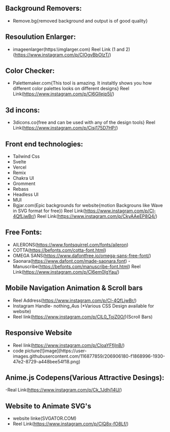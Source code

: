 ## Background Removers:
 - Remove.bg{removed background and output is of good quality}
## Resoulution Enlarger:
 - imageenlarger(https:\\imglarger.com)
Reel Link (1 and 2){https://www.instagram.com/p/ClOgvBbOIzT/)
 
## Color Checker:
 - Palettemaker.com{This tool is amazing. It instaltly shows you how different color palettes looks on different designs}
Reel Link(https://www.instagram.com/p/Cl6GlIejp5I/)
## 3d incons:
  - 3dicons.co{free and can be used with any of the design tools}
 Reel Link(https://www.instagram.com/p/Cisj175D7HP/)
## Front end technologies:
  - Tailwind Css
  - Svelte
  - Vercel
  - Remix
  - Chakra UI
  - Gromment
  - Rebass
  - Headless UI
  - MUI
  - Bgjar.com(Epic backgrounds for website{motion Backgrouns like Wave in SVG format for free})
  Reel Link(https://www.instagram.com/p/Cl-4QfLjwBr/)
  Reel Link(https://www.instagram.com/p/CkyAAeEP8Q4/)
  
 ## Free Fonts:
  - AILERONS(https://www.fontsquirrel.com/fonts/aileron)
  - COTTA(https://befonts.com/cotta-font.html)
  - OMEGA SANS(https://www.dafontfree.io/omega-sans-free-font/)
  - Saonara(https://www.dafont.com/made-saonara.font)
  -Manuscribe(https://befonts.com/manuscribe-font.html) 
  Reel Link(https://www.instagram.com/p/Cl6em0IgYau/)
## Mobile Navigation Animation & Scroll bars
  - Reel Address(https://www.instagram.com/p/Cl-4QfLjwBr/)
  - Instagram Handle- nothing_4us (*Various CSS Design available for website)
  - Reel link(https://www.instagram.com/p/ClL0_TojZ0O/)(Scroll Bars)
## Responsive Website
  - Reel link(https://www.instagram.com/p/CloaYFfjInB/)
  - code picture(![image](https://user-                               images.githubusercontent.com/116877859/206906180-f1868996-1930-47e2-8729-a448bee54f18.png)
## Anime.js Codepens(Various Attractive Desings):
 -Real Link(https://www.instagram.com/p/Ck_1Jdhj14U/)
## Website to Animate SVG's
 - website linke(SVGATOR.COM)
 - Reel Link(https://www.instagram.com/p/ClQ8x-fO8Lf/)



